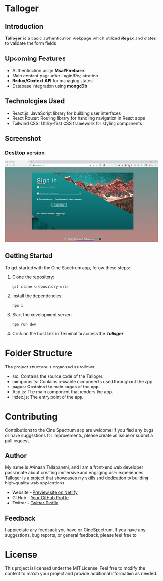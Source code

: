 # Talloger

## Introduction

**Talloger** is a basic authentication webpage which utilized ***Regex*** and states to validate the form fields

## Upcoming Features

- Authentication usign **Msal/Firebase**.
- Main content page after Login/Registration.
- **Redux/Context API** for managing states
- Database integration using **mongoDb**

## Technologies Used

- React.js: JavaScript library for building user interfaces
- React Router: Routing library for handling navigation in React apps
- Tailwind CSS: Utility-first CSS framework for styling components

## Screenshot

### Desktop version

![](./Talloger.gif)

## Getting Started

To get started with the Cine Spectrum app, follow these steps:

1. Clone the repository:

   ```bash
   git clone <repository-url>
   ```

2. Install the dependencies:

   ```bash
   npm i

   ```

3. Start the development server:

   ```bash
   npm run dev
   ```

4. Click on the host link in Terminal to access the ***Talloger***.

# Folder Structure

The project structure is organized as follows:

- src: Contains the source code of the Talloger.
- components: Contains reusable components used throughout the app.
- pages: Contains the main pages of the app.
- App.js: The main component that renders the app.
- index.js: The entry point of the app.

# Contributing

Contributions to the Cine Spectrum app are welcome! If you find any bugs or have suggestions for improvements, please create an issue or submit a pull request.

## Author

My name is Avinash Tallapaneni, and I am a front-end web developer passionate about creating immersive and engaging user experiences. Talloger is a project that showcases my skills and dedication to building high-quality web applications.

- Website - [Preview site on Netlify](https://cinespectrum.netlify.app/)
- GitHub - [Your GitHub Profile](https://github.com/your-profile)
- Twitter - [Twitter Profile](=https://twitter.com/TallapaneniAvi)

## Feedback

I appreciate any feedback you have on CineSpectrum. If you have any suggestions, bug reports, or general feedback, please feel free to

# License

This project is licensed under the MIT License.
Feel free to modify the content to match your project and provide additional information as needed.
